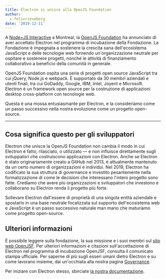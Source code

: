 ```yaml
---
title: Electron si unisce alla OpenJS Foundation
author:
  - felixrieseberg
date: '2019-12-11'
---
```


A [Node+JS Interactive](https://events19.linuxfoundation.org/events/nodejs-interactive-2019/) a Montreal, la [OpenJS Foundation](https://openjsf.org/) ha annunciato di aver accettato Electron nel programma di incubazione della Fondazione. La Fondazione è impegnata a sostenere la crescita sana dell'ecosistema JavaScript e delle tecnologie web fornendo un'organizzazione neutrale per ospitare e sostenere progetti, nonché le attività di finanziamento collaborativo a beneficio della comunità in generale.

OpenJS Foundation ospita una serie di progetti open source JavaScript tra cui jQuery, Node.js e webpack. È supportato da 30 membri aziendali e utenti finali, tra cui GoDaddy, Google, IBM, Intel, Joyent e Microsoft. Electron è un framework open source per la costruzione di applicazioni desktop cross-platform con tecnologie web.

Questa è una mossa entusiasmante per Electron, e la consideriamo come un passo successivo nella nostra evoluzione come un progetto open-source.

---

## Cosa significa questo per gli sviluppatori

Electron che unisce la OpenJS Foundation non cambia il modo in cui Electron è fatto, rilasciato, o utilizzato — e non influisce direttamente sugli sviluppatori che costruiscono applicazioni con Electron. Anche se Electron è stato originariamente creato a GitHub nel 2013, è attualmente mantenuto da un certo numero di organizzazioni e individui. Nel 2019, Electron ha codificato la sua struttura di governance e investito pesantemente nella formalizzazione di come le decisioni che interessano l'intero progetto sono fatte. Crediamo che avere più organizzazioni e sviluppatori che investono e collaborano su Electron renda il progetto più forte.

Sollevare Electron dall'essere di proprietà di una singola entità aziendale e spostarlo in una base neutrale focalizzata sul supporto dell'ecosistema web e JavaScript è un passo successivo naturale man mano che maturiamo come progetto open-source.

## Ulteriori informazioni

È possibile leggere sulla fondazione, la sua missione e i suoi membri sul [sito web OpenJSF](https://www.notion.so/Electron-joins-the-OpenJS-Foundation-d898f12480874e56abe78f29b041fb91#0801fd7e9fa340afbcdce0510ba05f8a). Per ulteriori informazioni e citazioni sull'accettazione di Electron nel programma di incubazione OpenJSF, consulta il comunicato stampa ufficiale. Per saperne di più sugli esseri umani dietro Electron e su come lavorano insieme, dai un'occhiata alla nostra pagina [Governance](https://electronjs.org/governance).

Per iniziare con Electron stesso, sbirciate [la nostra documentazione](https://electronjs.org/docs).
